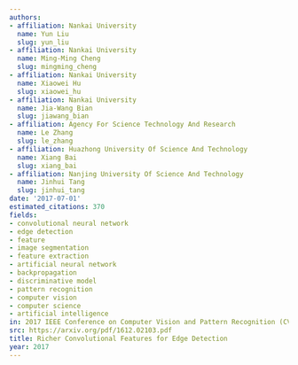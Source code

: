 ```yaml
---
authors:
- affiliation: Nankai University
  name: Yun Liu
  slug: yun_liu
- affiliation: Nankai University
  name: Ming-Ming Cheng
  slug: mingming_cheng
- affiliation: Nankai University
  name: Xiaowei Hu
  slug: xiaowei_hu
- affiliation: Nankai University
  name: Jia-Wang Bian
  slug: jiawang_bian
- affiliation: Agency For Science Technology And Research
  name: Le Zhang
  slug: le_zhang
- affiliation: Huazhong University Of Science And Technology
  name: Xiang Bai
  slug: xiang_bai
- affiliation: Nanjing University Of Science And Technology
  name: Jinhui Tang
  slug: jinhui_tang
date: '2017-07-01'
estimated_citations: 370
fields:
- convolutional neural network
- edge detection
- feature
- image segmentation
- feature extraction
- artificial neural network
- backpropagation
- discriminative model
- pattern recognition
- computer vision
- computer science
- artificial intelligence
in: 2017 IEEE Conference on Computer Vision and Pattern Recognition (CVPR)
src: https://arxiv.org/pdf/1612.02103.pdf
title: Richer Convolutional Features for Edge Detection
year: 2017
---
```

